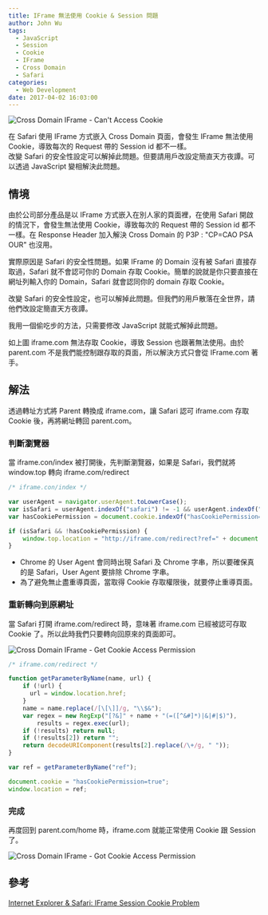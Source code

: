 ```yaml
---
title: IFrame 無法使用 Cookie & Session 問題
author: John Wu
tags:
  - JavaScript
  - Session
  - Cookie
  - IFrame
  - Cross Domain
  - Safari
categories:
  - Web Development
date: 2017-04-02 16:03:00
---
```


![Cross Domain IFrame - Can't Access Cookie](/images/pasted-38.png)

在 Safari 使用 IFrame 方式嵌入 Cross Domain 頁面，會發生 IFrame 無法使用 Cookie，導致每次的 Request 帶的 Session id 都不一樣。  
改變 Safari 的安全性設定可以解掉此問題。但要請用戶改設定簡直天方夜譚。可以透過 JavaScript 變相解決此問題。  

<!-- more -->

## 情境

由於公司部分產品是以 IFrame 方式嵌入在別人家的頁面裡，在使用 Safari 開啟的情況下，會發生無法使用 Cookie，導致每次的 Request 帶的 Session id 都不一樣。在 Response Header 加入解決 Cross Domain 的 P3P : "CP=CAO PSA OUR" 也沒用。  

實際原因是 Safari 的安全性問題。如果 IFrame 的 Domain 沒有被 Safari 直接存取過，Safari 就不會認可你的 Domain 存取 Cookie。簡單的說就是你只要直接在網址列輸入你的 Domain，Safari 就會認同你的 domain 存取 Cookie。  

改變 Safari 的安全性設定，也可以解掉此問題。但我們的用戶散落在全世界，請他們改設定簡直天方夜譚。  

我用一個偷吃步的方法，只需要修改 JavaScript 就能式解掉此問題。  

如上圖 iframe.com 無法存取 Cookie，導致 Session 也跟著無法使用。由於 parent.com 不是我們能控制跟存取的頁面，所以解決方式只會從 IFrame.com 著手。

## 解法

透過轉址方式將 Parent 轉換成 iframe.com，讓 Safari 認可 iframe.com 存取 Cookie 後，再將網址轉回 parent.com。

### 判斷瀏覽器

當 iframe.con/index 被打開後，先判斷瀏覽器，如果是 Safari，我們就將 window.top 轉向 iframe.com/redirect

``` javascript
/* iframe.con/index */  

var userAgent = navigator.userAgent.toLowerCase();
var isSafari = userAgent.indexOf("safari") != -1 && userAgent.indexOf("chrome") == -1;
var hasCookiePermission = document.cookie.indexOf("hasCookiePermission=true") != -1;

if (isSafari && !hasCookiePermission) {
    window.top.location = "http://iframe.com/redirect?ref=" + document.referrer;
}

```
* Chrome 的 User Agent 會同時出現 Safari 及 Chrome 字串，所以要確保真的是 Safari，User Agent 要排除 Chrome 字串。  
* 為了避免無止盡重導頁面，當取得 Cookie 存取權限後，就要停止重導頁面。  

### 重新轉向到原網址

當 Safari 打開 iframe.com/redirect 時，意味著 iframe.com 已經被認可存取 Cookie 了。所以此時我們只要轉向回原來的頁面即可。

![Cross Domain IFrame - Get Cookie Access Permission](/images/pasted-39.png)

```javascript
/* iframe.com/redirect */  

function getParameterByName(name, url) {
    if (!url) {
      url = window.location.href;
    }
    name = name.replace(/[\[\]]/g, "\\$&");
    var regex = new RegExp("[?&]" + name + "(=([^&#]*)|&|#|$)"),
        results = regex.exec(url);
    if (!results) return null;
    if (!results[2]) return "";
    return decodeURIComponent(results[2].replace(/\+/g, " "));
}

var ref = getParameterByName("ref");

document.cookie = "hasCookiePermission=true";
window.location = ref;
```

### 完成

再度回到 parent.com/home 時，iframe.com 就能正常使用 Cookie 跟 Session 了。

![Cross Domain IFrame - Got Cookie Access Permission](/images/pasted-40.png)

## 參考

[Internet Explorer & Safari: IFrame Session Cookie Problem](http://www.mendoweb.be/blog/internet-explorer-safari-third-party-cookie-problem/)